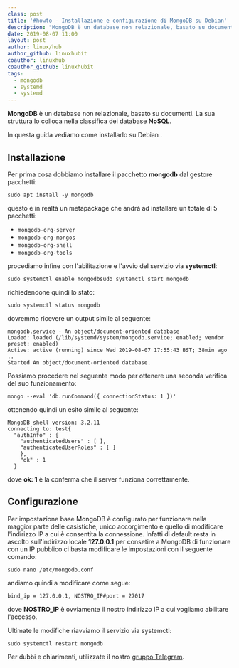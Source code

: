 ```yaml
---
class: post
title: '#howto - Installazione e configurazione di MongoDB su Debian'
description: "MongoDB è un database non relazionale, basato su documenti. La sua struttura lo colloca nella classifica dei database NoSQL."
date: 2019-08-07 11:00
layout: post
author: linux/hub
author_github: linuxhubit
coauthor: linuxhub
coauthor_github: linuxhubit
tags:
  - mongodb  
  - systemd  
  - systemd
---
```

**MongoDB** è un database non relazionale, basato su documenti. La sua struttura lo colloca nella classifica dei database **NoSQL**.

In questa guida vediamo come installarlo su Debian .

## Installazione

Per prima cosa dobbiamo installare il pacchetto **mongodb** dal gestore pacchetti:

    sudo apt install -y mongodb

questo è in realtà un metapackage che andrà ad installare un totale di 5 pacchetti:

*   `mongodb-org-server`
*   `mongodb-org-mongos`
*   `mongodb-org-shell`
*   `mongodb-org-tools`

procediamo infine con l'abilitazione e l'avvio del servizio via **systemctl**:

    sudo systemctl enable mongodbsudo systemctl start mongodb

richiedendone quindi lo stato:

    sudo systemctl status mongodb

dovremmo ricevere un output simile al seguente:

    mongodb.service - An object/document-oriented database   
    Loaded: loaded (/lib/systemd/system/mongodb.service; enabled; vendor preset: enabled)   
    Active: active (running) since Wed 2019-08-07 17:55:43 BST; 38min ago     
    ..
    Started An object/document-oriented database.

Possiamo procedere nel seguente modo per ottenere una seconda verifica del suo funzionamento:

    mongo --eval 'db.runCommand({ connectionStatus: 1 })'

ottenendo quindi un esito simile al seguente:

    MongoDB shell version: 3.2.11
    connecting to: test{        
      "authInfo" : {                
        "authenticatedUsers" : [ ],                
        "authenticatedUserRoles" : [ ]        
        },        
        "ok" : 1
      }

dove **ok: 1** è la conferma che il server funziona correttamente.

## Configurazione

Per impostazione base MongoDB è configurato per funzionare nella maggior parte delle casistiche, unico accorgimento è quello di modificare l'indirizzo IP a cui è consentita la connessione. Infatti di default resta in ascolto sull'indirizzo locale **127.0.0.1** per consetire a MongoDB di funzionare con un IP pubblico ci basta modificare le impostazioni con il seguente comando:

    sudo nano /etc/mongodb.conf

andiamo quindi a modificare come segue:

    bind_ip = 127.0.0.1, NOSTRO_IP#port = 27017

dove **NOSTRO_IP** è ovviamente il nostro indirizzo IP a cui vogliamo abilitare l'accesso.

Ultimate le modifiche riavviamo il servizio via systemctl:

    sudo systemctl restart mongodb

Per dubbi e chiarimenti, utilizzate il nostro [gruppo Telegram](https://t.me/linuxpeople).
